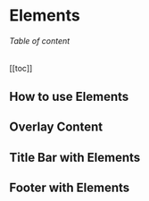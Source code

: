 # Elements

###### Table of content

[[toc]]

## How to use Elements

## Overlay Content

## Title Bar with Elements

## Footer with Elements
